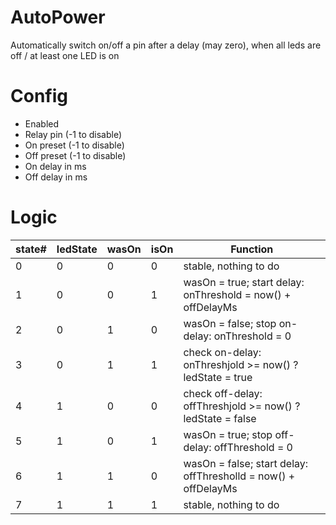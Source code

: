# AutoPower

Automatically switch on/off a pin after a delay (may zero), when all leds are off / at least one LED is on

# Config

- Enabled
- Relay pin (-1 to disable)
- On preset (-1 to disable)
- Off preset (-1 to disable)
- On delay in ms
- Off delay in ms

# Logic

| state# | ledState | wasOn | isOn | Function|
|---|---|---|---|---|
|0|0|0|0| stable, nothing to do
|1|0|0|1| wasOn = true; start delay: onThreshold = now() + offDelayMs
|2|0|1|0| wasOn = false; stop on-delay: onThreshold = 0
|3|0|1|1| check on-delay:  onThreshjold >= now() ? ledState = true
|4|1|0|0| check off-delay: offThreshjold >= now() ? ledState = false
|5|1|0|1| wasOn = true; stop off-delay: offThreshold = 0
|6|1|1|0| wasOn = false; start delay: offThresholld = now() + offDelayMs
|7|1|1|1| stable, nothing to do